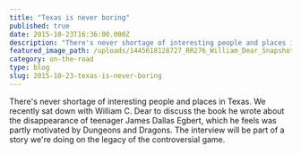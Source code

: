 ```yaml
---
title: "Texas is never boring"
published: true
date: 2015-10-23T16:36:00.000Z
description: "There's never shortage of interesting people and places in Texas. We recently sat down with William C. Dear to discuss the book he wrote about the disappearance of teenager James Dallas Egbert, which he feels was partly motivated by Dungeons and Dragons. The interview will be part of a story we're doing on the legacy of the controversial game. "
featured_image_path: /uploads/1445618128727_RR276_William_Dear_Snapshot_IMG_0154.JPG
category: on-the-road
type: blog
slug: 2015-10-23-texas-is-never-boring
---
```


There's never shortage of interesting people and places in Texas. We recently sat down with William C. Dear to discuss the book he wrote about the disappearance of teenager James Dallas Egbert, which he feels was partly motivated by Dungeons and Dragons. The interview will be part of a story we're doing on the legacy of the controversial game.

